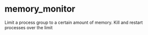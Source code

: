 # memory_monitor
Limit a process group to a certain amount of memory.  Kill and restart processes over the limit
